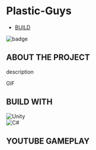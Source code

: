 # Plastic-Guys

* [BUILD](https://samszczecin-my.sharepoint.com/:f:/g/personal/27286_s_am_szczecin_pl/Epr1f33Nis1NkXUo95cwdy8BpHk4652TZr_o-YshAQyV5Q?e=jRFEMg)

![badge](https://img.shields.io/github/last-commit/kiwuz/Plastic-Guys?style=for-the-badge)

## ABOUT THE PROJECT

description 


GIF


## BUILD WITH

![Unity](https://img.shields.io/badge/unity-%23000000.svg?style=for-the-badge&logo=unity&logoColor=white) <br />
![C#](https://img.shields.io/badge/c%23-%23239120.svg?style=for-the-badge&logo=c-sharp&logoColor=white)

## YOUTUBE GAMEPLAY


